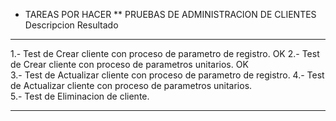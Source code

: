 * TAREAS POR HACER
** PRUEBAS DE ADMINISTRACION DE CLIENTES
Descripcion                                                           Resultado
--------------------------------------------------------------------- ---------------------

1.- Test de Crear cliente con proceso de parametro de registro.       OK
2.- Test de Crear cliente con proceso de parametros unitarios.        OK  
3.- Test de Actualizar cliente con proceso de parametro de registro.
4.- Test de Actualizar cliente con proceso de parametros unitarios.  
5.- Test de Eliminacion de cliente.
--------------------------------------------------------------------- ---------------------